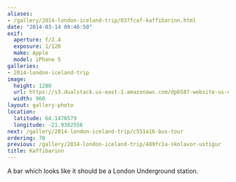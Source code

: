 ```yaml
---
aliases:
- /gallery/2014-london-iceland-trip/037fcaf-kaffibarinn.html
date: "2014-03-14 09:46:50"
exif:
  aperture: f/2.4
  exposure: 1/120
  make: Apple
  model: iPhone 5
galleries:
- 2014-london-iceland-trip
image:
  height: 1280
  url: https://s3.dualstack.us-east-1.amazonaws.com/dpb587-website-us-east-1/asset/gallery/2014-london-iceland-trip/037fcaf-kaffibarinn~1280.jpg
  width: 960
layout: gallery-photo
location:
  latitude: 64.1476579
  longitude: -21.9382556
next: /gallery/2014-london-iceland-trip/c551a16-bus-tour
ordering: 70
previous: /gallery/2014-london-iceland-trip/489fc1a-skolavor-ustigur
title: Kaffibarinn
---
```


A bar which looks like it should be a London Underground station.
